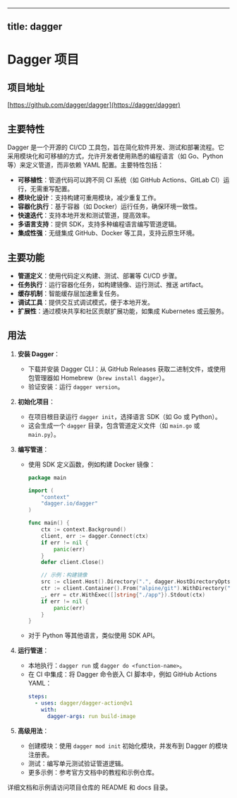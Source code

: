 
---
title: dagger
---

# Dagger 项目

## 项目地址
[https://github.com/dagger/dagger](https://dagger/dagger)

## 主要特性
Dagger 是一个开源的 CI/CD 工具包，旨在简化软件开发、测试和部署流程。它采用模块化和可移植的方式，允许开发者使用熟悉的编程语言（如 Go、Python 等）来定义管道，而非依赖 YAML 配置。主要特性包括：
- **可移植性**：管道代码可以跨不同 CI 系统（如 GitHub Actions、GitLab CI）运行，无需重写配置。
- **模块化设计**：支持构建可重用模块，减少重复工作。
- **容器化执行**：基于容器（如 Docker）运行任务，确保环境一致性。
- **快速迭代**：支持本地开发和测试管道，提高效率。
- **多语言支持**：提供 SDK，支持多种编程语言编写管道逻辑。
- **集成性强**：无缝集成 GitHub、Docker 等工具，支持云原生环境。

## 主要功能
- **管道定义**：使用代码定义构建、测试、部署等 CI/CD 步骤。
- **任务执行**：运行容器化任务，如构建镜像、运行测试、推送 artifact。
- **缓存机制**：智能缓存层加速重复任务。
- **调试工具**：提供交互式调试模式，便于本地开发。
- **扩展性**：通过模块共享和社区贡献扩展功能，如集成 Kubernetes 或云服务。

## 用法
1. **安装 Dagger**：
   - 下载并安装 Dagger CLI：从 GitHub Releases 获取二进制文件，或使用包管理器如 Homebrew（`brew install dagger`）。
   - 验证安装：运行 `dagger version`。

2. **初始化项目**：
   - 在项目根目录运行 `dagger init`，选择语言 SDK（如 Go 或 Python）。
   - 这会生成一个 `dagger` 目录，包含管道定义文件（如 `main.go` 或 `main.py`）。

3. **编写管道**：
   - 使用 SDK 定义函数，例如构建 Docker 镜像：
     ```go
     package main

     import (
         "context"
         "dagger.io/dagger"
     )

     func main() {
         ctx := context.Background()
         client, err := dagger.Connect(ctx)
         if err != nil {
             panic(err)
         }
         defer client.Close()

         // 示例：构建镜像
         src := client.Host().Directory(".", dagger.HostDirectoryOpts{Exclude: []string{"dagger.*"}})
         ctr := client.Container().From("alpine/git").WithDirectory("/src", src).WithWorkdir("/src").WithExec([]string{"go", "build", "-o", "app", "."})
         _, err = ctr.WithExec([]string{"./app"}).Stdout(ctx)
         if err != nil {
             panic(err)
         }
     }
     ```
   - 对于 Python 等其他语言，类似使用 SDK API。

4. **运行管道**：
   - 本地执行：`dagger run` 或 `dagger do <function-name>`。
   - 在 CI 中集成：将 Dagger 命令嵌入 CI 脚本中，例如 GitHub Actions YAML：
     ```yaml
     steps:
       - uses: dagger/dagger-action@v1
         with:
           dagger-args: run build-image
     ```

5. **高级用法**：
   - 创建模块：使用 `dagger mod init` 初始化模块，并发布到 Dagger 的模块注册表。
   - 测试：编写单元测试验证管道逻辑。
   - 更多示例：参考官方文档中的教程和示例仓库。

详细文档和示例请访问项目仓库的 README 和 docs 目录。